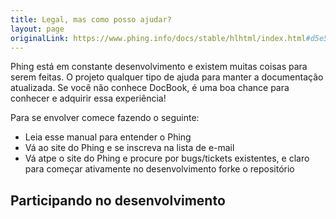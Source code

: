```yaml
---
title: Legal, mas como posso ajudar?
layout: page
originalLink: https://www.phing.info/docs/stable/hlhtml/index.html#d5e544
---
```


Phing está em constante desenvolvimento e existem muitas coisas para serem feitas. O projeto qualquer tipo de ajuda
para manter a documentação atualizada. Se você não conhece DocBook, é uma boa chance para conhecer e adquirir essa
experiência!

Para se envolver comece fazendo o seguinte:

* Leia esse manual para entender o Phing
* Vá ao site do Phing e se inscreva na lista de e-mail
* Vá atpe o site do Phing e procure por bugs/tickets existentes, e claro para começar ativamente no desenvolvimento
forke o repositório

## Participando no desenvolvimento

